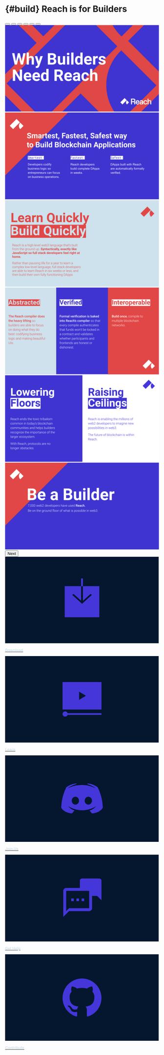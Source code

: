 # {#build} Reach is for Builders

<head>
    <style>
        .card-text {
            color: #d1e3f0;
            font-weight: 700;
            font-size: 12px;
        }
        .img-fluid:hover + p {
            color: #4536da;
        }
    </style>
</head>
<section class="container g-0 w-75">
    <div id="carouselCaptions" class="carousel slide" data-bs-ride="carousel" data-bs-keyboard="true">
        <div class="carousel-indicators">
            <button type="button" data-bs-target="#carouselCaptions" data-bs-slide-to="0" class="active" aria-current="true" aria-label="Slide 1"></button>
            <button type="button" data-bs-target="#carouselCaptions" data-bs-slide-to="1" aria-label="Slide 2"></button>
            <button type="button" data-bs-target="#carouselCaptions" data-bs-slide-to="2" aria-label="Slide 3"></button>
            <button type="button" data-bs-target="#carouselCaptions" data-bs-slide-to="3" aria-label="Slide 4"></button>
            <button type="button" data-bs-target="#carouselCaptions" data-bs-slide-to="4" aria-label="Slide 5"></button>
            <button type="button" data-bs-target="#carouselCaptions" data-bs-slide-to="5" aria-label="Slide 6"></button>
        </div>
        <div class="carousel-inner">
            <div class="carousel-item active" data-bs-interval="5000">
                <img src="../assets/slides/01-why.svg" class="d-block w-100" alt="Why Builders Need Reach">
            </div>
            <div class="carousel-item" data-bs-interval="6000">
                <img src="../assets/slides/02-features.svg" class="d-block w-100" alt="Smartest, Fastest, Safest way to Build Blockchain Applications. Smartest: Developers codify business logic so entrepreneurs can focus on business operations. Fastest: Reach developers build complete DApps in weeks. Safest: DApps built with Reach are automatically formally verified.">
            </div>
            <div class="carousel-item" data-bs-interval="5000">
                <img src="../assets/slides/03-quick.svg" class="d-block w-100" alt="Learn Quickly; Build Quickly. Reach is a high-level web3 language that's built from the ground up. Syntactically, exactly like JavaScript so full full stack developers feel right at home. Rather than pausing life for a year to learn a complex low-level language, full stack developers are able to learn Reach in six weeks or less, and then build their own fully functioning DApps.">
            </div>
            <div class="carousel-item" data-bs-interval="6000">
                <img src="../assets/slides/04-abs.svg" class="d-block w-100" alt="Abstracted; Verified; Interoperable. The Reach compiler does the heavy lifting so builders are able to focus on doing what they do best: codifying business logic and making beautiful UIs. Formal verification is baked into Reach's compiler; every compile authenticates that funds won't be locked in a contract and validates whether participants and frontends are honest or dishonest.">
            </div>
            <div class="carousel-item" data-bs-interval="6000">
                <img src="../assets/slides/05-barr.svg" class="d-block w-100" alt="Lowering Floors; Raising Ceilings. Reach ends the toxic tribalism common in today's blockchain communities and helps builders recognize the importance of the larger ecosystem. With Reach, protocols are no longer obstacles. Reach is enabling the millions of web2 developers to imagine new possibilities in web3. The future of blockchain is within Reach.">
            </div>
            <div class="carousel-item" data-bs-interval="5000">
                <img src="../assets/slides/06-builder.svg" class="d-block w-100" alt="Be a Builder. 6,000 web2 developers have used Reach. Be on the ground floor of what is possible in web3.">
            </div>
        </div>
        <button class="carousel-control-next" type="button" data-bs-target="#carouselCaptions" data-bs-slide="next">
            <span class="carousel-control-next-icon" aria-hidden="true"></span>
            <span class="visually-hidden">Next</span>
        </button>
    </div>
</section>

<div class="container-fluid g-1 mb-1 p-1 w-75">
    <div class="row">
        <section class="col-sm justify-content-center p-1">
            <a href="/quickstart/#quickstart">
                <img src="../assets/img/download-df.svg" 
                    class="img-fluid bg-dark"
                    onmouseover="this.src='../assets/img/download-hv.svg';"
                    onmouseout="this.src='../assets/img/download-df.svg';"
                    onclick="this.src='../assets/img/download-hv.svg':"
                    alt="Download Reach"
                />
                <p class="card-text mt-1">Download</p>
            </a>
        </section>
        <section class="col-sm justify-content-center p-1">
            <a href="/tut/#tuts">
                <img src="../assets/img/learn-df.svg" 
                    class="img-fluid bg-dark"
                    onmouseover="this.src='../assets/img/learn-hv.svg';"
                    onmouseout="this.src='../assets/img/learn-df.svg';"
                    onclick="this.src='../assets/img/learn-hv.svg';"
                    alt="Learn Reach with Tutorials"
                />
                <p class="card-text mt-1 mt-1">Learn</p>
            </a>
        </section>
        <section class="col-sm justify-content-center p-1">
            <a href="@{DISCORD}">
                <img src="../assets/img/comm-df.svg" 
                    class="img-fluid bg-dark"
                    onmouseover="this.src='../assets/img/comm-hv.svg';"
                    onmouseout="this.src='../assets/img/comm-df.svg';"
                    onclick="this.src='../assets/img/comm-hv.svg';" 
                    alt="Join the Discord Community"
                />
                <p class="card-text mt-1">Join Us</p>
            </a>
        </section>
        <section class="col-sm justify-content-center p-1">
            <a href="@{DISCUSSIONS}">
                <img src="../assets/img/help-df.svg" 
                    class="img-fluid bg-dark"
                    onmouseover="this.src='../assets/img/help-hv.svg';"
                    onmouseout="this.src='../assets/img/help-df.svg';"
                    onclick="this.src='../assets/img/help-hv.svg';"
                    alt="Ask Questions in GitHub Discussions"
                />
                <p class="card-text mt-1">Get Help</p>
            </a>
        </section>
        <section class="col-sm justify-content-center p-1">
            <a href="@{REPO}">
                <img src="../assets/img/contrib-df.svg" 
                    class="img-fluid bg-dark"
                    onmouseover="this.src='../assets/img/contrib-hv.svg';"
                    onmouseout="this.src='../assets/img/contrib-df.svg';"
                    onclick="this.src='../assets/img/contrib-hv.svg';"
                    alt="View and Contribute to the Source Code"
                />
                <p class="card-text mt-1">Contribute</p>
            </a>
        </section>
    </div>
</div> 
